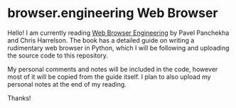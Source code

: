 # browser.engineering Web Browser

Hello! I am currently reading [Web Browser Engineering](https://browser.engineering/) by Pavel Panchekha and Chris Harrelson. The book has a detailed guide on writing a rudimentary web browser in Python, which I will be following and uploading the source code to this repository.

My personal comments and notes will be included in the code, however most of it will be copied from the guide itself. I plan to also upload my personal notes at the end of my reading.

Thanks!